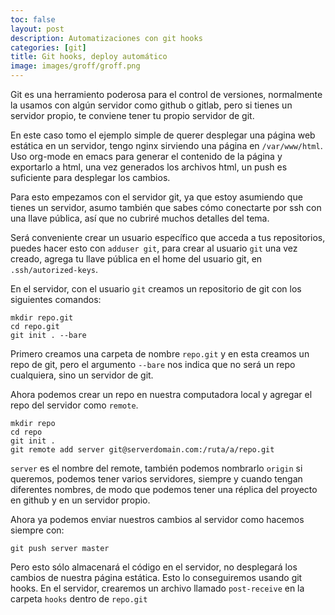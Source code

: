 ```yaml
---
toc: false
layout: post
description: Automatizaciones con git hooks
categories: [git]
title: Git hooks, deploy automático
image: images/groff/groff.png
---
```

Git es una herramiento poderosa para el control de versiones, 
normalmente la usamos con algún servidor como github o gitlab, 
pero si tienes un servidor propio, te conviene tener tu propio servidor de git.

En este caso tomo el ejemplo simple de querer desplegar una página web estática en un servidor,
tengo nginx sirviendo una página en `/var/www/html`.
Uso org-mode en emacs para generar el contenido de la página y exportarlo a html,
una vez generados los archivos html, un push es suficiente para desplegar los cambios.

Para esto empezamos con el servidor git, ya que estoy asumiendo que tienes un servidor,
asumo también que sabes cómo conectarte por ssh con una llave pública,
así que no cubriré muchos detalles del tema.

Será conveniente crear un usuario específico que acceda a tus repositorios,
puedes hacer esto con `adduser git`, para crear al usuario `git`
una vez creado, agrega tu llave pública en el home del usuario git,
en `.ssh/autorized-keys`.

En el servidor, con el usuario `git` creamos un repositorio de git con los siguientes comandos:

```
mkdir repo.git
cd repo.git
git init . --bare
```

Primero creamos una carpeta de nombre `repo.git` y en esta creamos un repo de git,
pero el argumento `--bare` nos indica que no será un repo cualquiera, sino un servidor de git.

Ahora podemos crear un repo en nuestra computadora local y agregar el repo del servidor como `remote`.

```
mkdir repo
cd repo
git init .
git remote add server git@serverdomain.com:/ruta/a/repo.git
```

`server` es el nombre del remote, también podemos nombrarlo `origin` si queremos,
podemos tener varios servidores, siempre y cuando tengan diferentes nombres,
de modo que podemos tener una réplica del proyecto en github y en un servidor propio.

Ahora ya podemos enviar nuestros cambios al servidor como hacemos siempre con:

```
git push server master
```

Pero esto sólo almacenará el código en el servidor, no desplegará los cambios de nuestra página estática.
Esto lo conseguiremos usando git hooks. En el servidor, 
crearemos un archivo llamado `post-receive` en la carpeta `hooks` dentro de `repo.git`
